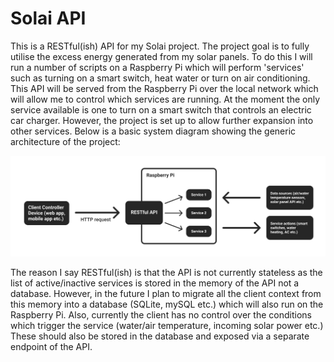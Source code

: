 # Solai API 

This is a RESTful(ish) API for my Solai project. The project goal is to fully utilise the excess energy generated from my solar panels. 
To do this I will run a number of scripts on a Raspberry Pi which will perform 'services' such as turning on a smart switch, heat water or turn on air conditioning.
This API will be served from the Raspberry Pi over the local network which will allow me to control which services are running. At the moment the only
service available is one to turn on a smart switch that controls an electric car charger. However, the project is set up to allow further expansion into other services.
Below is a basic system diagram showing the generic architecture of the project:

![System Diagram](/system-diagram.png?raw=true)

The reason I say RESTful(ish) is that the API is not currently stateless as the list of active/inactive services is stored in the memory of the API not a database. However, in the future I plan to migrate all the client context from this memory into a database (SQLite, mySQL etc.) which will also run on the Raspberry Pi. Also, currently the client has no control over the conditions which trigger the service (water/air temperature, incoming solar power etc.) These should also be stored in the database and exposed via a separate endpoint of the API.
